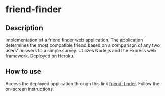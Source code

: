 # friend-finder

## Description

Implementation of a friend finder web application. The application determines the most compatible friend based on a comparison of any two users' answers to a simple survey. Utilizes Node.js and the Express web framework. Deployed on Heroku.

## How to use
Access the deployed application through this link [friend-finder](https://friend-finder-321.herokuapp.com/). Follow the on-screen instructions.
